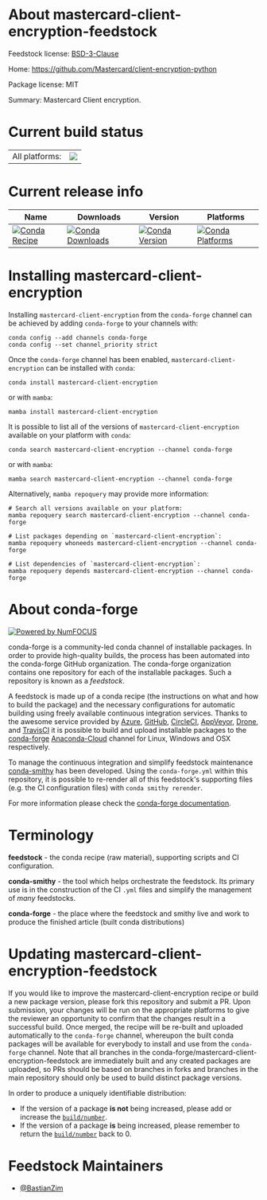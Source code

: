 About mastercard-client-encryption-feedstock
============================================

Feedstock license: [BSD-3-Clause](https://github.com/conda-forge/mastercard-client-encryption-feedstock/blob/main/LICENSE.txt)

Home: https://github.com/Mastercard/client-encryption-python

Package license: MIT

Summary: Mastercard Client encryption.

Current build status
====================


<table><tr><td>All platforms:</td>
    <td>
      <a href="https://dev.azure.com/conda-forge/feedstock-builds/_build/latest?definitionId=17571&branchName=main">
        <img src="https://dev.azure.com/conda-forge/feedstock-builds/_apis/build/status/mastercard-client-encryption-feedstock?branchName=main">
      </a>
    </td>
  </tr>
</table>

Current release info
====================

| Name | Downloads | Version | Platforms |
| --- | --- | --- | --- |
| [![Conda Recipe](https://img.shields.io/badge/recipe-mastercard--client--encryption-green.svg)](https://anaconda.org/conda-forge/mastercard-client-encryption) | [![Conda Downloads](https://img.shields.io/conda/dn/conda-forge/mastercard-client-encryption.svg)](https://anaconda.org/conda-forge/mastercard-client-encryption) | [![Conda Version](https://img.shields.io/conda/vn/conda-forge/mastercard-client-encryption.svg)](https://anaconda.org/conda-forge/mastercard-client-encryption) | [![Conda Platforms](https://img.shields.io/conda/pn/conda-forge/mastercard-client-encryption.svg)](https://anaconda.org/conda-forge/mastercard-client-encryption) |

Installing mastercard-client-encryption
=======================================

Installing `mastercard-client-encryption` from the `conda-forge` channel can be achieved by adding `conda-forge` to your channels with:

```
conda config --add channels conda-forge
conda config --set channel_priority strict
```

Once the `conda-forge` channel has been enabled, `mastercard-client-encryption` can be installed with `conda`:

```
conda install mastercard-client-encryption
```

or with `mamba`:

```
mamba install mastercard-client-encryption
```

It is possible to list all of the versions of `mastercard-client-encryption` available on your platform with `conda`:

```
conda search mastercard-client-encryption --channel conda-forge
```

or with `mamba`:

```
mamba search mastercard-client-encryption --channel conda-forge
```

Alternatively, `mamba repoquery` may provide more information:

```
# Search all versions available on your platform:
mamba repoquery search mastercard-client-encryption --channel conda-forge

# List packages depending on `mastercard-client-encryption`:
mamba repoquery whoneeds mastercard-client-encryption --channel conda-forge

# List dependencies of `mastercard-client-encryption`:
mamba repoquery depends mastercard-client-encryption --channel conda-forge
```


About conda-forge
=================

[![Powered by
NumFOCUS](https://img.shields.io/badge/powered%20by-NumFOCUS-orange.svg?style=flat&colorA=E1523D&colorB=007D8A)](https://numfocus.org)

conda-forge is a community-led conda channel of installable packages.
In order to provide high-quality builds, the process has been automated into the
conda-forge GitHub organization. The conda-forge organization contains one repository
for each of the installable packages. Such a repository is known as a *feedstock*.

A feedstock is made up of a conda recipe (the instructions on what and how to build
the package) and the necessary configurations for automatic building using freely
available continuous integration services. Thanks to the awesome service provided by
[Azure](https://azure.microsoft.com/en-us/services/devops/), [GitHub](https://github.com/),
[CircleCI](https://circleci.com/), [AppVeyor](https://www.appveyor.com/),
[Drone](https://cloud.drone.io/welcome), and [TravisCI](https://travis-ci.com/)
it is possible to build and upload installable packages to the
[conda-forge](https://anaconda.org/conda-forge) [Anaconda-Cloud](https://anaconda.org/)
channel for Linux, Windows and OSX respectively.

To manage the continuous integration and simplify feedstock maintenance
[conda-smithy](https://github.com/conda-forge/conda-smithy) has been developed.
Using the ``conda-forge.yml`` within this repository, it is possible to re-render all of
this feedstock's supporting files (e.g. the CI configuration files) with ``conda smithy rerender``.

For more information please check the [conda-forge documentation](https://conda-forge.org/docs/).

Terminology
===========

**feedstock** - the conda recipe (raw material), supporting scripts and CI configuration.

**conda-smithy** - the tool which helps orchestrate the feedstock.
                   Its primary use is in the construction of the CI ``.yml`` files
                   and simplify the management of *many* feedstocks.

**conda-forge** - the place where the feedstock and smithy live and work to
                  produce the finished article (built conda distributions)


Updating mastercard-client-encryption-feedstock
===============================================

If you would like to improve the mastercard-client-encryption recipe or build a new
package version, please fork this repository and submit a PR. Upon submission,
your changes will be run on the appropriate platforms to give the reviewer an
opportunity to confirm that the changes result in a successful build. Once
merged, the recipe will be re-built and uploaded automatically to the
`conda-forge` channel, whereupon the built conda packages will be available for
everybody to install and use from the `conda-forge` channel.
Note that all branches in the conda-forge/mastercard-client-encryption-feedstock are
immediately built and any created packages are uploaded, so PRs should be based
on branches in forks and branches in the main repository should only be used to
build distinct package versions.

In order to produce a uniquely identifiable distribution:
 * If the version of a package **is not** being increased, please add or increase
   the [``build/number``](https://docs.conda.io/projects/conda-build/en/latest/resources/define-metadata.html#build-number-and-string).
 * If the version of a package **is** being increased, please remember to return
   the [``build/number``](https://docs.conda.io/projects/conda-build/en/latest/resources/define-metadata.html#build-number-and-string)
   back to 0.

Feedstock Maintainers
=====================

* [@BastianZim](https://github.com/BastianZim/)

